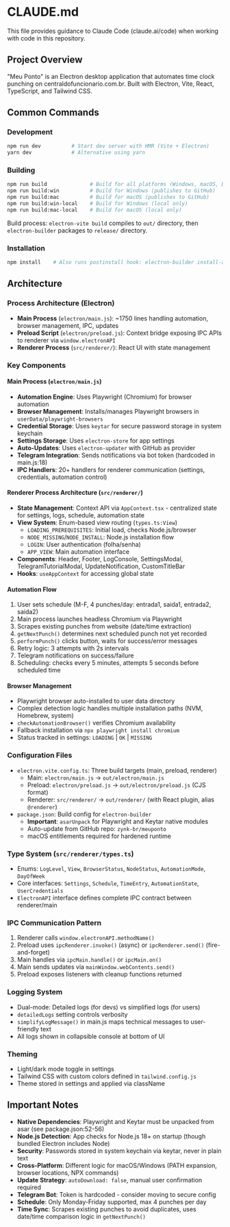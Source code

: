 # CLAUDE.md

This file provides guidance to Claude Code (claude.ai/code) when working with code in this repository.

## Project Overview

"Meu Ponto" is an Electron desktop application that automates time clock punching on centraldofuncionario.com.br. Built with Electron, Vite, React, TypeScript, and Tailwind CSS.

## Common Commands

### Development
```bash
npm run dev          # Start dev server with HMR (Vite + Electron)
yarn dev             # Alternative using yarn
```

### Building
```bash
npm run build              # Build for all platforms (Windows, macOS, Linux)
npm run build:win          # Build for Windows (publishes to GitHub)
npm run build:mac          # Build for macOS (publishes to GitHub)
npm run build:win-local    # Build for Windows (local only)
npm run build:mac-local    # Build for macOS (local only)
```

Build process: `electron-vite build` compiles to `out/` directory, then `electron-builder` packages to `release/` directory.

### Installation
```bash
npm install    # Also runs postinstall hook: electron-builder install-app-deps
```

## Architecture

### Process Architecture (Electron)
- **Main Process** (`electron/main.js`): ~1750 lines handling automation, browser management, IPC, updates
- **Preload Script** (`electron/preload.js`): Context bridge exposing IPC APIs to renderer via `window.electronAPI`
- **Renderer Process** (`src/renderer/`): React UI with state management

### Key Components

#### Main Process (`electron/main.js`)
- **Automation Engine**: Uses Playwright (Chromium) for browser automation
- **Browser Management**: Installs/manages Playwright browsers in `userData/playwright-browsers`
- **Credential Storage**: Uses `keytar` for secure password storage in system keychain
- **Settings Storage**: Uses `electron-store` for app settings
- **Auto-Updates**: Uses `electron-updater` with GitHub as provider
- **Telegram Integration**: Sends notifications via bot token (hardcoded in main.js:18)
- **IPC Handlers**: 20+ handlers for renderer communication (settings, credentials, automation control)

#### Renderer Process Architecture (`src/renderer/`)
- **State Management**: Context API via `AppContext.tsx` - centralized state for settings, logs, schedule, automation state
- **View System**: Enum-based view routing (`types.ts:View`)
  - `LOADING_PREREQUISITES`: Initial load, checks Node.js/browser
  - `NODE_MISSING`/`NODE_INSTALL`: Node.js installation flow
  - `LOGIN`: User authentication (folha/senha)
  - `APP_VIEW`: Main automation interface
- **Components**: Header, Footer, LogConsole, SettingsModal, TelegramTutorialModal, UpdateNotification, CustomTitleBar
- **Hooks**: `useAppContext` for accessing global state

#### Automation Flow
1. User sets schedule (M-F, 4 punches/day: entrada1, saida1, entrada2, saida2)
2. Main process launches headless Chromium via Playwright
3. Scrapes existing punches from website (date/time extraction)
4. `getNextPunch()` determines next scheduled punch not yet recorded
5. `performPunch()` clicks button, waits for success/error messages
6. Retry logic: 3 attempts with 2s intervals
7. Telegram notifications on success/failure
8. Scheduling: checks every 5 minutes, attempts 5 seconds before scheduled time

#### Browser Management
- Playwright browser auto-installed to user data directory
- Complex detection logic handles multiple installation paths (NVM, Homebrew, system)
- `checkAutomationBrowser()` verifies Chromium availability
- Fallback installation via `npx playwright install chromium`
- Status tracked in settings: `LOADING` | `OK` | `MISSING`

### Configuration Files
- `electron.vite.config.ts`: Three build targets (main, preload, renderer)
  - Main: `electron/main.js` → `out/electron/main.js`
  - Preload: `electron/preload.js` → `out/electron/preload.js` (CJS format)
  - Renderer: `src/renderer/` → `out/renderer/` (with React plugin, alias `@renderer`)
- `package.json`: Build config for `electron-builder`
  - **Important**: `asarUnpack` for Playwright and Keytar native modules
  - Auto-update from GitHub repo: `zynk-br/meuponto`
  - macOS entitlements required for hardened runtime

### Type System (`src/renderer/types.ts`)
- Enums: `LogLevel`, `View`, `BrowserStatus`, `NodeStatus`, `AutomationMode`, `DayOfWeek`
- Core interfaces: `Settings`, `Schedule`, `TimeEntry`, `AutomationState`, `UserCredentials`
- `ElectronAPI` interface defines complete IPC contract between renderer/main

### IPC Communication Pattern
1. Renderer calls `window.electronAPI.methodName()`
2. Preload uses `ipcRenderer.invoke()` (async) or `ipcRenderer.send()` (fire-and-forget)
3. Main handles via `ipcMain.handle()` or `ipcMain.on()`
4. Main sends updates via `mainWindow.webContents.send()`
5. Preload exposes listeners with cleanup functions returned

### Logging System
- Dual-mode: Detailed logs (for devs) vs simplified logs (for users)
- `detailedLogs` setting controls verbosity
- `simplifyLogMessage()` in main.js maps technical messages to user-friendly text
- All logs shown in collapsible console at bottom of UI

### Theming
- Light/dark mode toggle in settings
- Tailwind CSS with custom colors defined in `tailwind.config.js`
- Theme stored in settings and applied via className

## Important Notes

- **Native Dependencies**: Playwright and Keytar must be unpacked from asar (see package.json:52-56)
- **Node.js Detection**: App checks for Node.js 18+ on startup (though bundled Electron includes Node)
- **Security**: Passwords stored in system keychain via keytar, never in plain text
- **Cross-Platform**: Different logic for macOS/Windows (PATH expansion, browser locations, NPX commands)
- **Update Strategy**: `autoDownload: false`, manual user confirmation required
- **Telegram Bot**: Token is hardcoded - consider moving to secure config
- **Schedule**: Only Monday-Friday supported, max 4 punches per day
- **Time Sync**: Scrapes existing punches to avoid duplicates, uses date/time comparison logic in `getNextPunch()`
